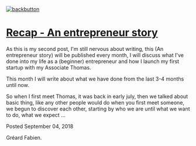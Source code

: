 <!doctype html>

<html lang="en">

<link rel="stylesheet" type="text/css" media="all" href="/style.css" >
<a class="back-url" href="../">
  <img class="back-button" src="/images/assets/back.svg" alt="backbutton" title="backbutton" />
  <h1>Recap - An entrepreneur story</h1>
</a>

As this is my second post, I'm still nervous about writing, this (An entrepreneur story) will be published every month, I will discuss what I've done into my life as a (beginner) entrepreneur and how I launch my first startup with my Associate Thomas.

This month I will write about what we have done from the last 3-4 months until now.

So when I first meet Thomas, it was back in early july, then we talked about basic thing, like any other people would do when you first meet someone, we begun to discover each other, starting by who we are until what we want to do, what we expect ...

<div class="post-footer">
  <p>Posted September 04, 2018</p>
  <p>Gréard Fabien.</p>
</div>
